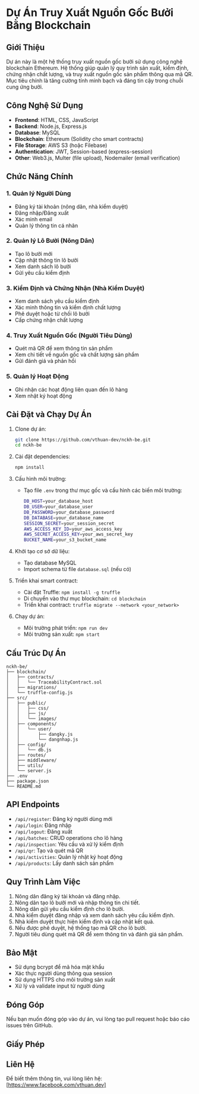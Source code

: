 # Dự Án Truy Xuất Nguồn Gốc Bưởi Bằng Blockchain

## Giới Thiệu

Dự án này là một hệ thống truy xuất nguồn gốc bưởi sử dụng công nghệ blockchain Ethereum. Hệ thống giúp quản lý quy trình sản xuất, kiểm định, chứng nhận chất lượng, và truy xuất nguồn gốc sản phẩm thông qua mã QR. Mục tiêu chính là tăng cường tính minh bạch và đáng tin cậy trong chuỗi cung ứng bưởi.

## Công Nghệ Sử Dụng

- **Frontend**: HTML, CSS, JavaScript
- **Backend**: Node.js, Express.js
- **Database**: MySQL
- **Blockchain**: Ethereum (Solidity cho smart contracts)
- **File Storage**: AWS S3 (hoặc Filebase)
- **Authentication**: JWT, Session-based (express-session)
- **Other**: Web3.js, Multer (file upload), Nodemailer (email verification)

## Chức Năng Chính

### 1. Quản lý Người Dùng
- Đăng ký tài khoản (nông dân, nhà kiểm duyệt)
- Đăng nhập/Đăng xuất
- Xác minh email
- Quản lý thông tin cá nhân

### 2. Quản lý Lô Bưởi (Nông Dân)
- Tạo lô bưởi mới
- Cập nhật thông tin lô bưởi
- Xem danh sách lô bưởi
- Gửi yêu cầu kiểm định

### 3. Kiểm Định và Chứng Nhận (Nhà Kiểm Duyệt)
- Xem danh sách yêu cầu kiểm định
- Xác minh thông tin và kiểm định chất lượng
- Phê duyệt hoặc từ chối lô bưởi
- Cấp chứng nhận chất lượng

### 4. Truy Xuất Nguồn Gốc (Người Tiêu Dùng)
- Quét mã QR để xem thông tin sản phẩm
- Xem chi tiết về nguồn gốc và chất lượng sản phẩm
- Gửi đánh giá và phản hồi

### 5. Quản lý Hoạt Động
- Ghi nhận các hoạt động liên quan đến lô hàng
- Xem nhật ký hoạt động

## Cài Đặt và Chạy Dự Án

1. Clone dự án:
   ```sh
   git clone https://github.com/vthuan-dev/nckh-be.git
   cd nckh-be
   ```

2. Cài đặt dependencies:
   ```sh
   npm install
   ```

3. Cấu hình môi trường:
   - Tạo file `.env` trong thư mục gốc và cấu hình các biến môi trường:
     ```sh
     DB_HOST=your_database_host
     DB_USER=your_database_user
     DB_PASSWORD=your_database_password
     DB_DATABASE=your_database_name
     SESSION_SECRET=your_session_secret
     AWS_ACCESS_KEY_ID=your_aws_access_key
     AWS_SECRET_ACCESS_KEY=your_aws_secret_key
     BUCKET_NAME=your_s3_bucket_name
     ```

4. Khởi tạo cơ sở dữ liệu:
   - Tạo database MySQL
   - Import schema từ file `database.sql` (nếu có)

5. Triển khai smart contract:
   - Cài đặt Truffle: `npm install -g truffle`
   - Di chuyển vào thư mục blockchain: `cd blockchain`
   - Triển khai contract: `truffle migrate --network <your_network>`

6. Chạy dự án:
   - Môi trường phát triển: `npm run dev`
   - Môi trường sản xuất: `npm start`

## Cấu Trúc Dự Án

```
nckh-be/
├── blockchain/
│   ├── contracts/
│   │   └── TraceabilityContract.sol
│   ├── migrations/
│   └── truffle-config.js
├── src/
│   ├── public/
│   │   ├── css/
│   │   ├── js/
│   │   └── images/
│   ├── components/
│   │   └── user/
│   │       ├── dangky.js
│   │       └── dangnhap.js
│   ├── config/
│   │   └── db.js
│   ├── routes/
│   ├── middleware/
│   ├── utils/
│   └── server.js
├── .env
├── package.json
└── README.md
```

## API Endpoints

- `/api/register`: Đăng ký người dùng mới
- `/api/login`: Đăng nhập
- `/api/logout`: Đăng xuất
- `/api/batches`: CRUD operations cho lô hàng
- `/api/inspection`: Yêu cầu và xử lý kiểm định
- `/api/qr`: Tạo và quét mã QR
- `/api/activities`: Quản lý nhật ký hoạt động
- `/api/products`: Lấy danh sách sản phẩm

## Quy Trình Làm Việc

1. Nông dân đăng ký tài khoản và đăng nhập.
2. Nông dân tạo lô bưởi mới và nhập thông tin chi tiết.
3. Nông dân gửi yêu cầu kiểm định cho lô bưởi.
4. Nhà kiểm duyệt đăng nhập và xem danh sách yêu cầu kiểm định.
5. Nhà kiểm duyệt thực hiện kiểm định và cập nhật kết quả.
6. Nếu được phê duyệt, hệ thống tạo mã QR cho lô bưởi.
7. Người tiêu dùng quét mã QR để xem thông tin và đánh giá sản phẩm.

## Bảo Mật

- Sử dụng bcrypt để mã hóa mật khẩu
- Xác thực người dùng thông qua session
- Sử dụng HTTPS cho môi trường sản xuất
- Xử lý và validate input từ người dùng

## Đóng Góp

Nếu bạn muốn đóng góp vào dự án, vui lòng tạo pull request hoặc báo cáo issues trên GitHub.

## Giấy Phép



## Liên Hệ

Để biết thêm thông tin, vui lòng liên hệ: [https://www.facebook.com/vthuan.dev]
